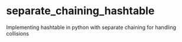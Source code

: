 # separate_chaining_hashtable
Implementing hashtable in python with separate chaining for handling collisions
